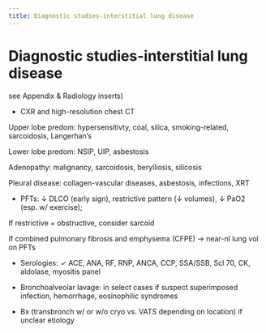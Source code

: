 ```yaml
---
title: Diagnostic studies-interstitial lung disease
---
```

# Diagnostic studies-interstitial lung disease


see Appendix & Radiology inserts)

* CXR and high-resolution chest CT

Upper lobe predom: hypersensitivty, coal, silica, smoking-related, sarcoidosis, Langerhan’s

Lower lobe predom: NSIP, UIP, asbestosis

Adenopathy: malignancy, sarcoidosis, berylliosis, silicosis

Pleural disease: collagen-vascular diseases, asbestosis, infections, XRT

* PFTs: ↓ DLCO (early sign), restrictive pattern (↓ volumes), ↓ PaO2 (esp. w/ exercise);

If restrictive + obstructive, consider sarcoid

If combined pulmonary fibrosis and emphysema (CFPE) → near-nl lung vol on PFTs

* Serologies: ✓ ACE, ANA, RF, RNP, ANCA, CCP, SSA/SSB, Scl 70, CK, aldolase, myositis panel

* Bronchoalveolar lavage: in select cases if suspect superimposed infection, hemorrhage, eosinophilic syndromes

* Bx (transbronch w/ or w/o cryo vs. VATS depending on location) if unclear etiology
